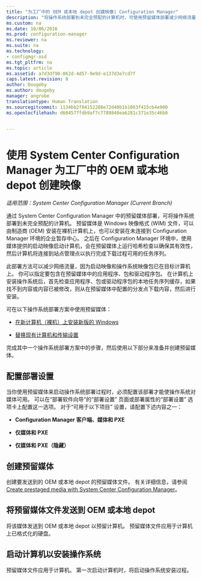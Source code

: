 ```yaml
---
title: "为工厂中的 OEM 或本地 depot 创建映像| Configuration Manager"
description: "将操作系统部署到未完全预配的计算机时，可使用预留媒体部署减少网络流量。"
ms.custom: na
ms.date: 10/06/2016
ms.prod: configuration-manager
ms.reviewer: na
ms.suite: na
ms.technology:
- configmgr-osd
ms.tgt_pltfrm: na
ms.topic: article
ms.assetid: a7d3df90-062d-4d57-9e9d-e137d3e7cd7f
caps.latest.revision: 8
author: Dougeby
ms.author: dougeby
manager: angrobe
translationtype: Human Translation
ms.sourcegitcommit: 1134bb2f04152288e72d40b1b1083f415cb4e900
ms.openlocfilehash: d604577fdb9af7c7789840ea6281c371e35c46b0


---
```

# <a name="create-an-image-for-an-oem-in-factory-or-a-local-depot-with-system-center-configuration-manager"></a>使用 System Center Configuration Manager 为工厂中的 OEM 或本地 depot 创建映像

*适用范围：System Center Configuration Manager (Current Branch)*

通过 System Center Configuration Manager 中的预留媒体部署，可将操作系统部署到未完全预配的计算机。 预留媒体是 Windows 映像格式 (WIM) 文件，可以由制造商 (OEM) 安装在裸机计算机上，也可以安装在未连接到 Configuration Manager 环境的企业暂存中心。 之后在 Configuration Manager 环境中，使用媒体提供的启动映像启动计算机，会在预留媒体上运行哈希检查以确保其有效性，然后计算机将连接到站点管理点以执行完成下载过程可用的任务序列。


此部署方法可以减少网络流量，因为启动映像和操作系统映像包已在目标计算机上。 你可以指定要包含在预留媒体中的应用程序、包和驱动程序包。 在计算机上安装操作系统后，首先检查应用程序、包或驱动程序包的本地任务序列缓存，如果找不到内容或内容已被修改，则从在预留媒体中配置的分发点下载内容，然后进行安装。  

 可在以下操作系统部署方案中使用预留媒体：  

-   [在新计算机（裸机）上安装新版的 Windows](install-new-windows-version-new-computer-bare-metal.md)  

-   [替换现有计算机和传输设置](replace-an-existing-computer-and-transfer-settings.md)  

 完成其中一个操作系统部署方案中的步骤，然后使用以下部分来准备并创建预留媒体。  

## <a name="configure-deployment-settings"></a>配置部署设置  
 当你使用预留媒体来启动操作系统部署过程时，必须配置该部署才能使操作系统对媒体可用。 可以在“部署软件向导”的“部署设置”  页面或部署属性的“部署设置”  选项卡上配置这一选项。  对于“可用于以下项目”  设置，请配置下述内容之一：  

-   **Configuration Manager 客户端、媒体和 PXE**  

-   **仅媒体和 PXE**  

-   **仅媒体和 PXE（隐藏）**  

## <a name="create-the-prestaged-media"></a>创建预留媒体  
 创建要发送到的 OEM 或本地 depot 的预留媒体文件。 有关详细信息，请参阅 [Create prestaged media with System Center Configuration Manager](create-prestaged-media.md)。  

## <a name="send-the-prestaged-media-file-to-the-oem-or-local-depot"></a>将预留媒体文件发送到 OEM 或本地 depot  
 将该媒体发送到 OEM 或本地 depot 以预留计算机。 预留媒体文件应用于计算机上已格式化的硬盘。  

## <a name="start-the-computer-to-install-the-operating-system"></a>启动计算机以安装操作系统  
 预留媒体文件应用于计算机。 第一次启动计算机时，将启动操作系统安装过程。  



<!--HONumber=Nov16_HO1-->


